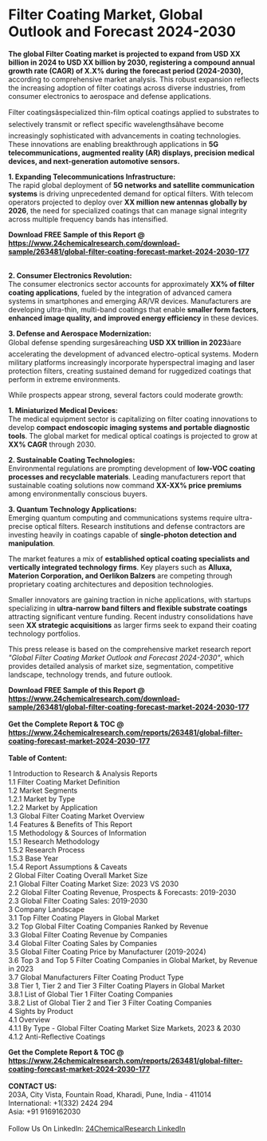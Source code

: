 <h1>Filter Coating Market, Global Outlook and Forecast 2024-2030</h1><p><strong>The global Filter Coating market is projected to expand from USD XX billion in 2024 to USD XX billion by 2030, registering a compound annual growth rate (CAGR) of X.X% during the forecast period (2024-2030),</strong> according to comprehensive market analysis. This robust expansion reflects the increasing adoption of filter coatings across diverse industries, from consumer electronics to aerospace and defense applications.</p><p>Filter coatingsâspecialized thin-film optical coatings applied to substrates to selectively transmit or reflect specific wavelengthsâhave become increasingly sophisticated with advancements in coating technologies. These innovations are enabling breakthrough applications in <strong>5G telecommunications, augmented reality (AR) displays, precision medical devices, and next-generation automotive sensors.</strong></p><p><strong>1. Expanding Telecommunications Infrastructure:</strong><br>
The rapid global deployment of <strong>5G networks and satellite communication systems</strong> is driving unprecedented demand for optical filters. With telecom operators projected to deploy over <strong>XX million new antennas globally by 2026</strong>, the need for specialized coatings that can manage signal integrity across multiple frequency bands has intensified.</p><div><b>Download FREE Sample of this Report @ 
            <a href="https://www.24chemicalresearch.com/download-sample/263481/global-filter-coating-forecast-market-2024-2030-177">
            https://www.24chemicalresearch.com/download-sample/263481/global-filter-coating-forecast-market-2024-2030-177</a></b></div><br><p><strong>2. Consumer Electronics Revolution:</strong><br>
The consumer electronics sector accounts for approximately <strong>XX% of filter coating applications</strong>, fueled by the integration of advanced camera systems in smartphones and emerging AR/VR devices. Manufacturers are developing ultra-thin, multi-band coatings that enable <strong>smaller form factors, enhanced image quality, and improved energy efficiency</strong> in these devices.</p><p><strong>3. Defense and Aerospace Modernization:</strong><br>
Global defense spending surgesâreaching <strong>USD XX trillion in 2023</strong>âare accelerating the development of advanced electro-optical systems. Modern military platforms increasingly incorporate hyperspectral imaging and laser protection filters, creating sustained demand for ruggedized coatings that perform in extreme environments.</p><p>While prospects appear strong, several factors could moderate growth:</p><p><strong>1. Miniaturized Medical Devices:</strong><br>
The medical equipment sector is capitalizing on filter coating innovations to develop <strong>compact endoscopic imaging systems and portable diagnostic tools</strong>. The global market for medical optical coatings is projected to grow at <strong>XX% CAGR</strong> through 2030.</p><p><strong>2. Sustainable Coating Technologies:</strong><br>
Environmental regulations are prompting development of <strong>low-VOC coating processes and recyclable materials</strong>. Leading manufacturers report that sustainable coating solutions now command <strong>XX-XX% price premiums</strong> among environmentally conscious buyers.</p><p><strong>3. Quantum Technology Applications:</strong><br>
Emerging quantum computing and communications systems require ultra-precise optical filters. Research institutions and defense contractors are investing heavily in coatings capable of <strong>single-photon detection and manipulation</strong>.</p><p>The market features a mix of <strong>established optical coating specialists and vertically integrated technology firms</strong>. Key players such as <strong>Alluxa, Materion Corporation, and Oerlikon Balzers</strong> are competing through proprietary coating architectures and deposition technologies.</p><p>Smaller innovators are gaining traction in niche applications, with startups specializing in <strong>ultra-narrow band filters and flexible substrate coatings</strong> attracting significant venture funding. Recent industry consolidations have seen <strong>XX strategic acquisitions</strong> as larger firms seek to expand their coating technology portfolios.</p><p>This press release is based on the comprehensive market research report <em>"Global Filter Coating Market Outlook and Forecast 2024-2030"</em>, which provides detailed analysis of market size, segmentation, competitive landscape, technology trends, and future outlook.</p><div><b>Download FREE Sample of this Report @ 
            <a href="https://www.24chemicalresearch.com/download-sample/263481/global-filter-coating-forecast-market-2024-2030-177">
            https://www.24chemicalresearch.com/download-sample/263481/global-filter-coating-forecast-market-2024-2030-177</a></b></div><br><div><b>Get the Complete Report & TOC @ 
            <a href="https://www.24chemicalresearch.com/reports/263481/global-filter-coating-forecast-market-2024-2030-177">
            https://www.24chemicalresearch.com/reports/263481/global-filter-coating-forecast-market-2024-2030-177</a></b></div><br>
            <b>Table of Content:</b><p>1 Introduction to Research & Analysis Reports<br />
    1.1 Filter Coating Market Definition<br />
    1.2 Market Segments<br />
        1.2.1 Market by Type<br />
        1.2.2 Market by Application<br />
    1.3 Global Filter Coating Market Overview<br />
    1.4 Features & Benefits of This Report<br />
    1.5 Methodology & Sources of Information<br />
        1.5.1 Research Methodology<br />
        1.5.2 Research Process<br />
        1.5.3 Base Year<br />
        1.5.4 Report Assumptions & Caveats<br />
2 Global Filter Coating Overall Market Size<br />
    2.1 Global Filter Coating Market Size: 2023 VS 2030<br />
    2.2 Global Filter Coating Revenue, Prospects & Forecasts: 2019-2030<br />
    2.3 Global Filter Coating Sales: 2019-2030<br />
3 Company Landscape<br />
    3.1 Top Filter Coating Players in Global Market<br />
    3.2 Top Global Filter Coating Companies Ranked by Revenue<br />
    3.3 Global Filter Coating Revenue by Companies<br />
    3.4 Global Filter Coating Sales by Companies<br />
    3.5 Global Filter Coating Price by Manufacturer (2019-2024)<br />
    3.6 Top 3 and Top 5 Filter Coating Companies in Global Market, by Revenue in 2023<br />
    3.7 Global Manufacturers Filter Coating Product Type<br />
    3.8 Tier 1, Tier 2 and Tier 3 Filter Coating Players in Global Market<br />
        3.8.1 List of Global Tier 1 Filter Coating Companies<br />
        3.8.2 List of Global Tier 2 and Tier 3 Filter Coating Companies<br />
4 Sights by Product<br />
    4.1 Overview<br />
        4.1.1 By Type - Global Filter Coating Market Size Markets, 2023 & 2030<br />
        4.1.2 Anti-Reflective Coatings<br />
    </p><div><b>Get the Complete Report & TOC @ 
            <a href="https://www.24chemicalresearch.com/reports/263481/global-filter-coating-forecast-market-2024-2030-177">
            https://www.24chemicalresearch.com/reports/263481/global-filter-coating-forecast-market-2024-2030-177</a></b></div><br><b>CONTACT US:</b><br>
            203A, City Vista, Fountain Road, Kharadi, Pune, India - 411014<br>
            International: +1(332) 2424 294<br>
            Asia: +91 9169162030 <br><br>
            Follow Us On LinkedIn: <a href="https://www.linkedin.com/company/24chemicalresearch/">24ChemicalResearch LinkedIn</a>